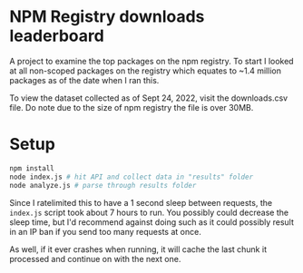 # NPM Registry downloads leaderboard

A project to examine the top packages on the npm registry. To start I looked at all non-scoped packages on the registry which equates to ~1.4 million packages as of the date when I ran this.

To view the dataset collected as of Sept 24, 2022, visit the downloads.csv file. Do note due to the size of npm registry the file is over 30MB.

# Setup

```bash
npm install
node index.js # hit API and collect data in "results" folder
node analyze.js # parse through results folder
```

Since I ratelimited this to have a 1 second sleep between requests, the `index.js` script took about 7 hours to run. You possibly could decrease the sleep time, but I'd recommend against doing such as it could possibly result in an IP ban if you send too many requests at once.

As well, if it ever crashes when running, it will cache the last chunk it processed and continue on with the next one.
